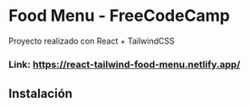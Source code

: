 # Food Menu - FreeCodeCamp

Proyecto realizado con React + TailwindCSS

### Link: https://react-tailwind-food-menu.netlify.app/

## Instalación
#



